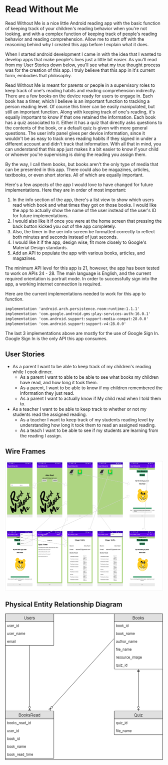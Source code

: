 # Read Without Me
Read Without Me is a nice little Android reading app with the basic function of keeping track of
your children's reading behavior when you're not looking, and with a complex function of keeping track
of people's reading behavior and reading comprehension. Allow me to start off with the reasoning 
behind why I created this app before I explain what it does.

When I started android development I came in with the idea that I wanted to develop
apps that make people's lives just a little bit easier. As you'll read from my User Stories down 
below, you'll see what my true thought process was for the creation of this app. I truly believe 
that this app in it's current form, embodies that philosophy.

Read Without Me is meant for parents or people in a supervisory roles to keep track of one's reading
habits and reading comprehension indirectly. There are a few books on the device ready for users to
engage in. Each book has a timer, which I believe is an important function to tracking a person 
reading level. Of course this timer can be easily manipulated, but still an important function. 
Along with keeping track of one's reading, it's equally important to know if that one retained the 
information. Each book has a quiz associated to it. Either it has a quiz that directly asks 
questions to the contents of the book, or a default quiz is given with more general questions.
The user info panel gives per device information, since it wouldn't be as easy to track ones 
reading habits if they signed in under a different account and didn't track that information.
With all that in mind, you can understand that this app just makes it a bit easier to know if your 
child or whoever you're supervising is doing the reading you assign them.

By the way, I call them books, but books aren't the only type of media that can be presented in
this app. There could also be magazines, articles, textbooks, or even short stories. All of which 
are equally important.

Here's a few aspects of the app I would love to have changed for future implementations. Here they
 are in order of most important:
1. In the info section of the app, there's a list view to show which users read which book and what
times they got on those books. I would like the app to actually show the name of the user instead of 
the user's ID for future implementations. 
2. I would also like it if once you were at the home screen that pressing the back button kicked you
out of the app completely. 
3. Also, the timer in the uer info screen be formatted correctly to reflect both minutes and seconds
instead of just seconds. 
4. I would like it if the app, design wise, fit more closely to Google's Material Design 
standards.
5. Add an API to populate the app with various books, articles, and magazines.

The minimum API level for this app is 21, however, the app has been tested to work on APIs 24 - 28.
The main language is English, and the current required orientation is portrait mode. In order to
successfully sign into the app, a working internet connection is required.

Here are the current implementations needed to work for this app to function.
```
implementation 'android.arch.persistence.room:runtime:1.1.1'
implementation 'com.google.android.gms:play-services-auth:16.0.1'
implementation 'com.android.support:support-media-compat:28.0.0'
implementation 'com.android.support:support-v4:28.0.0'
```

The last 3 implementations above are mostly for the use of Google Sign In. Google Sign In is the
only API this app consumes.

## User Stories
* As a parent I want to be able to keep track of my children's reading while I cook dinner.
  * As a parent I want to able to be able to see what books my children have read, and how long it 
  took them.
  * As a parent, I want to be able to know if my children remembered the information they just read.
  * As a parent I want to actually know if My child read when I told them to.
* As a teacher I want to be able to keep track to whether or not my students read the assigned 
  reading.
  * As a teacher I want to keep track of my students reading level by understanding how long it took
  them to read an assigned reading.
  * As a teach I want to be able to see if my students are learning from the reading I assign.

## Wire Frames
![](ReadWithoutMeWireFrame.png "Wire Frames")

## Physical Entity Relationship Diagram
![](ReadWithoutMeERD.png "Entity Relationship Diagram")
